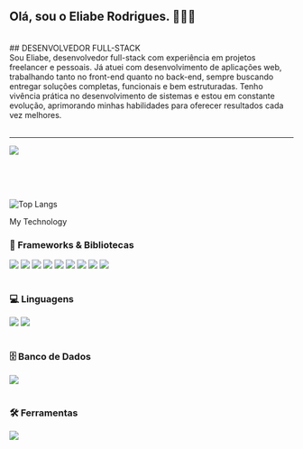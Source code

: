 ## Olá, sou o Eliabe Rodrigues. 👨🏻‍💻
<br>
## DESENVOLVEDOR FULL-STACK
<br>
Sou Eliabe, desenvolvedor full-stack com experiência em projetos freelancer e pessoais. Já atuei com desenvolvimento de aplicações web, trabalhando tanto no front-end quanto no back-end, sempre buscando entregar soluções completas, funcionais e bem estruturadas. Tenho vivência prática no desenvolvimento de sistemas e estou em constante evolução, aprimorando minhas habilidades para oferecer resultados cada vez melhores.
<br>
<br>
<hr>

[![](https://img.shields.io/badge/LinkedIn-0077B5?style=for-the-badge&logo=linkedin&logoColor=white)](https://www.linkedin.com/in/eliabe-rodrigues-8909a320b/)

<br>
<br>
<br>

![Top Langs](https://github-readme-stats.vercel.app/api/top-langs/?username=eliaberr&size_weight=0.5&count_weight=0.5)

My Technology
<div>
  <h3>🧩 Frameworks & Bibliotecas</h3>
  <img src="https://img.shields.io/badge/Next-black?style=for-the-badge&logo=next.js&logoColor=white" />
  <img src="https://img.shields.io/badge/React-61DAFB.svg?style=for-the-badge&logo=React&logoColor=black" />
  <img src="https://img.shields.io/badge/Tailwind%20CSS-06B6D4.svg?style=for-the-badge&logo=Tailwind-CSS&logoColor=white" />
  <img src="https://img.shields.io/badge/Bootstrap-563D7C?style=for-the-badge&logo=bootstrap&logoColor=white" />
  <img src="https://img.shields.io/badge/jQuery-0769AD?style=for-the-badge&logo=jquery&logoColor=white" />
  <img src="https://img.shields.io/badge/Spring-6DB33F?style=for-the-badge&logo=spring&logoColor=white" />
  <img src="https://img.shields.io/badge/Spring%20Boot-6DB33F.svg?style=for-the-badge&logo=Spring-Boot&logoColor=white" />
  <img src="https://img.shields.io/badge/Node.js-5FA04E.svg?style=for-the-badge&logo=nodedotjs&logoColor=white" />
  <img src="https://img.shields.io/badge/angular-%23DD0031.svg?style=for-the-badge&logo=angular&logoColor=white" />
</div>

<br />

<div>
  <h3>💻 Linguagens</h3>
  <img src="https://img.shields.io/badge/JavaScript-323330?style=for-the-badge&logo=javascript&logoColor=F7DF1E" />
  <img src="https://img.shields.io/badge/TypeScript-007ACC?style=for-the-badge&logo=typescript&logoColor=white" />
</div>

<br />

<div>
  <h3>🗄️ Banco de Dados</h3>
  <img src="https://img.shields.io/badge/MySQL-4479A1.svg?style=for-the-badge&logo=MySQL&logoColor=white" />
</div>

<br />

<div>
  <h3>🛠️ Ferramentas</h3>
  <img src="https://img.shields.io/badge/Docker-2496ED.svg?style=for-the-badge&logo=Docker&logoColor=white" />
</div>



